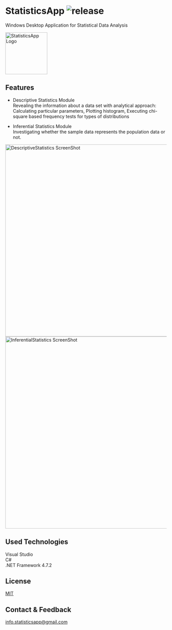 # StatisticsApp ![release](https://img.shields.io/badge/release-v2.0-brightgreen)
Windows Desktop Application for Statistical Data Analysis  

<img width="131" alt="StatisticsApp Logo" src="https://user-images.githubusercontent.com/74831928/104771978-b2fa1c00-5783-11eb-9bc1-2d6b5c4d38db.png">    

## Features

* Descriptive Statistics Module  
Revealing the information about a data set with analytical approach: Calculating particular parameters, Plotting histogram, Executing chi-square based frequency tests for types of distributions  

* Inferential Statistics Module  
Investigating whether the sample data represents the population data or not.  

<img width="600" alt="DescriptiveStatistics ScreenShot" src="https://user-images.githubusercontent.com/74831928/134800973-c69fc40c-9c18-4fbc-82fe-512c5ba22bcf.JPG">  

<img width="600" alt="InferentialStatistics ScreenShot" src="https://user-images.githubusercontent.com/74831928/134801108-7db9ea99-af11-44cb-a578-3732f6ad273d.JPG">

## Used Technologies
Visual Studio  
C#  
.NET Framework 4.7.2

## License
[MIT](https://choosealicense.com/licenses/mit/)

## Contact & Feedback
info.statisticsapp@gmail.com
